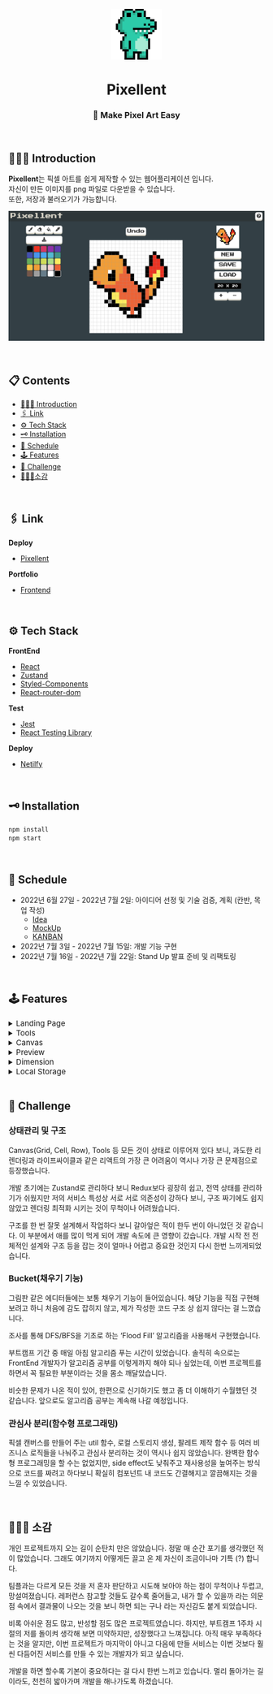 <p align="center">
  <img src="public/logo192.png" alt="logo" width="100"/> 
  <h1 align="center">Pixellent</h1>
</p>
<p align="center">
  <h3 align="center">
    🎨  Make Pixel Art Easy
  </h3>
</p>

<br>

## 💁🏻‍♂️ Introduction

**Pixellent**는 픽셀 아트를 쉽게 제작할 수 있는 웹어플리케이션 입니다. <br>
자신이 만든 이미지를 png 파일로 다운받을 수 있습니다. <br>
또한, 저장과 불러오기가 가능합니다.

<p align="center">
  <img width="600" src="src/assets/EditorPage.png">
</p>

<br>

## 📋 Contents

- [💁🏻‍♂️ Introduction](#-introduction)
- [🖇 Link](#-link)
- [⚙️ Tech Stack](#-tech-stack)
- [🗝 Installation](#-installation)
- [📆 Schedule](#-schedule)
- [🕹 Features](#-features)
- [🏁 Challenge](#-challenge)
- [🤵🏻‍♂️소감](#-소감)

<br>

## 🖇 Link

**Deploy**

- [Pixellent](https://www.pixellent.site/)

**Portfolio**

- [Frontend](https://github.com/Ravender91/Pixellent)

<br>

## ⚙️ Tech Stack

**FrontEnd**

- [React](https://facebook.github.io/react/)
- [Zustand](https://zustand-demo.pmnd.rs/)
- [Styled-Components](https://styled-components.com/)
- [React-router-dom](https://reactrouter.com/)

**Test**

- [Jest](https://jestjs.io/)
- [React Testing Library](https://testing-library.com/)

**Deploy**

- [Netilfy](https://www.netlify.com/)

<br>

## 🗝 Installation

```bash
npm install
npm start
```

<br>

## 📆 Schedule

- 2022년 6월 27일 - 2022년 7월 2일: 아이디어 선정 및 기술 검증, 계획 (칸반, 목업 작성)
  - [Idea](https://www.notion.so/Idea-f82783994eb343d0a74d3e8a8ea8d5c6)
  - [MockUp](https://www.notion.so/Mockup-8c3a4108a5a745da8a5f3e11482de2a8)
  - [KANBAN](https://www.notion.so/1d76579d574f4cd79a807cdb845d235e?v=b7e8fa10381d48f79d5a1a480402af51)
- 2022년 7월 3일 - 2022년 7월 15일: 개발 기능 구현
- 2022년 7월 16일 - 2022년 7월 22일: Stand Up 발표 준비 및 리팩토링

<br>

## 🕹 Features

<details>
<summary><span style="font-size:15px">Landing Page</span></summary>
<div markdown="1">

![LandingPage](/src/assets/LandingPage.png)

- START 버튼을 누르면 editor 페이지로 이동합니다.
</div>
</details>

<details>
<summary><span style="font-size:15px">Tools</span></summary>
<div markdown="1">

![Tools](/src/assets/Tools.png)

- Brush: react color 라이브러리 사용, 해당 버튼 누르면 색을 고를 수 있는 창이 등장. Drag 가능 (단축키: Q)
- Eraser: 작업물 지우기, Drag 가능 (단축키: W)
- Bucket: 채우기 기능 (단축키: E)
- Eyedropper: 색 추출 기능 (단축키: R)
- DownloadImage: png 파일로 저장할 수 있습니다.
- Palette: 색 고를 수 있는 기능 (선택한 색은 따로 나타내 줍니다.)

</div>
</details>

<details>
<summary><span style="font-size:15px">Canvas</span></summary>
<div markdown="1">

![Canvas](/src/assets/Canvas.png)

- 위의 기능들을 사용하여 픽셀아트를 그릴 수 있습니다.
- Undo는 이전의 작업을 되돌릴 수 있습니다. (단축키: CTRL + Z)
</div>
</details>

<details>
<summary><span style="font-size:15px">Preview</span></summary>
<div markdown="1">

![Preview](/src/assets/Preview.png)

- 현재 작업 중인 그림을 실시간으로 볼 수 있습니다.
</div>
</details>

<details>
<summary><span style="font-size:15px">Dimension</span></summary>
<div markdown="1">

![Dimension](/src/assets/Dimension.png)

- 캔버스의 크기를 조절할 수 있습니다.
</div>
</details>

<details>
<summary><span style="font-size:15px">Local Storage</span></summary>
<div markdown="1">

![Local Storage](/src/assets/localStorage.png)
![Load](/src/assets/Load.png)

- new 버튼을 누르면 캔버스가 초기화됩니다.
- save 버튼을 누르면 Local Storage에 저장됩니다.
- load 버튼을 누르면 Local Storage에 저장된 작업물들을 보여줍니다. 클릭하면 해당 작업을 이어나갈 수 있습니다. 삭제도 가능합니다.
</div>
</details>

<br>

## 🏁 Challenge

### **상태관리 및 구조**

Canvas(Grid, Cell, Row), Tools 등 모든 것이 상태로 이루어져 있다 보니, 과도한 리렌더링과 라이프싸이클과 같은 리액트의 가장 큰 어려움이 역시나 가장 큰 문제점으로 등장했습니다.

개발 초기에는 Zustand로 관리하다 보니 Redux보다 굉장히 쉽고, 전역 상태를 관리하기가 쉬웠지만 저의 서비스 특성상 서로 서로 의존성이 강하다 보니, 구조 짜기에도 쉽지 않았고 렌더링 최적화 시키는 것이 무척이나 어려웠습니다.

구조를 한 번 잘못 설계해서 작업하다 보니 갈아엎은 적이 한두 번이 아니었던 것 같습니다. 이 부분에서 애를 많이 먹게 되어 개발 속도에 큰 영향이 갔습니다. 개발 시작 전 전체적인 설계와 구조 등을 잡는 것이 얼마나 어렵고 중요한 것인지 다시 한번 느끼게되었습니다.

### Bucket(채우기 기능)

그림판 같은 에디터들에는 보통 채우기 기능이 들어있습니다. 해당 기능을 직접 구현해 보려고 하니 처음에 감도 잡히지 않고, 제가 작성한 코드 구조 상 쉽지 않다는 걸 느꼈습니다.

조사를 통해 DFS/BFS을 기초로 하는 ‘Flood Fill’ 알고리즘을 사용해서 구현했습니다.

부트캠프 기간 중 매일 아침 알고리즘 푸는 시간이 있었습니다. 솔직히 속으로는 FrontEnd 개발자가 알고리즘 공부를 이렇게까지 해야 되나 싶었는데, 이번 프로젝트를 하면서 꼭 필요한 부분이라는 것을 몸소 깨달았습니다.

비슷한 문제가 나온 적이 있어, 한편으로 신기하기도 했고 좀 더 이해하기 수월했던 것 같습니다. 앞으로도 알고리즘 공부는 계속해 나갈 예정입니다.

### 관심사 분리(함수형 프로그래밍)

픽셀 캔버스를 만들어 주는 util 함수, 로컬 스토리지 생성, 팔레트 제작 함수 등 여러 비즈니스 로직들을 나눠주고 관심사 분리하는 것이 역시나 쉽지 않았습니다. 완벽한 함수형 프로그래밍을 할 수는 없었지만, side effect도 낮춰주고 재사용성을 높여주는 방식으로 코드를 짜려고 하다보니 확실히 컴포넌트 내 코드도 간결해지고 깔끔해지는 것을 느낄 수 있었습니다.

<br>

## 🤵🏻‍♂️ 소감

개인 프로젝트까지 오는 길이 순탄치 만은 않았습니다. 정말 매 순간 포기를 생각했던 적이 많았습니다. 그래도 여기까지 어떻게든 끌고 온 제 자신이 조금이나마 기특 (?) 합니다.

팀플과는 다르게 모든 것을 저 혼자 판단하고 시도해 보아야 하는 점이 무척이나 두렵고, 망설여졌습니다. 레퍼런스 참고할 것들도 갈수록 줄어들고, 내가 할 수 있을까 라는 의문점 속에서 결과물이 나오는 것을 보니 하면 되는 구나 라는 자신감도 붙게 되었습니다.

비록 아쉬운 점도 많고, 반성할 점도 많은 프로젝트였습니다. 하지만, 부트캠프 1주차 시절의 저를 돌이켜 생각해 보면 미약하지만, 성장했다고 느껴집니다. 아직 매우 부족하다는 것을 알지만, 이번 프로젝트가 마지막이 아니고 다음에 만들 서비스는 이번 것보다 훨씬 다듬어진 서비스를 만들 수 있는 개발자가 되고 싶습니다.

개발을 하면 할수록 기본이 중요하다는 걸 다시 한번 느끼고 있습니다. 멀리 돌아가는 길이라도, 천천히 밟아가며 개발을 해나가도록 하겠습니다.
